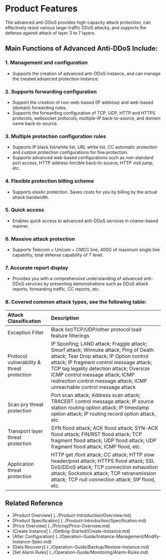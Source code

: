 # Product Features

The advanced anti-DDoS provides high-capacity attack protection, can effectively resist various large-traffic DDoS attacks, and supports the defense against attack of layer 3 to 7 layers.

## Main Functions of Advanced Anti-DDoS Include:

### 1. Management and configuration
- Supports the creation of advanced anti-DDoS instance, and can manage the created advanced protection instance.

### 2. Supports forwarding configuration
- Support the creation of non-web-based (IP address) and web-based (domain) forwarding rules;
- Supports the forwarding configuration of TCP, UDP, HTTP and HTTPS protocols, websocket protocols, multiple-IP back-to-source, and domain name back-to-source.

### 3. Multiple protection configuration rules
- Supports IP black list/white list, URL white list, CC automatic protection and custom protection configurations for fine protection.
- Supports advanced web-based configurations such as non-standard port access, HTTP address forcible back-to-source, HTTP visit jump, etc.

### 4. Flexible protection billing scheme
- Supports elastic protection. Saves costs for you by billing by the actual attack bandwidth.

### 5. Quick access
- Enables quick access to advanced anti-DDoS services in cname-based manner.

### 6. Massive attack protection
- Supports Telecom + Unicom + CMCC line, 400G of maximum single line capability, total defense capability of T level.

### 7. Accurate report display
- Provides you with a comprehensive understanding of advanced anti-DDoS services by presenting demonstrations such as DDoS attack reports, forwarding traffic, CC reports, etc.

### 8. Covered common attack types, see the following table:

| Attack Classification | Description | 
| :- | :- |
| Exception Filter  | Black list/TCP/UDP/other protocol load feature filterings |
| Protocol vulnerability & threat protection | IP Spoofing; LAND attack; Fraggle attack; Smurf attack; Winnuke attack; Ping of Death attack; Tear Drop attack; IP Option control attack; IP fragment control message attack; TCP tag legality detection attack; Oversize ICMP control message attack; ICMP redirection control message attack; ICMP unreachable control message attack |
| Scan pry threat protection | Port scan attack; Address scan attack; TRACERT control message attack; IP source station routing option attack; IP timestamp option attack; IP routing record option attack, etc. |
| Transport layer threat protection | SYN flood attack; ACK flood attack; SYN-ACK flood attack; FIN/RST flood attack; TCP fragment flood attack; UDP flood attack; UDP fragment flood attack; ICMP flood, etc. |
| Application threat protection | HTTP get /font attack; CC attack; HTTP slow header/post attack; HTTPS flood attack; SSL DoS/DDoS attack; TCP connection exhaustion attack; Sockstock attack; TCP retransmission attack; TCP null connection attack; SIP flood, etc. |



## Related Reference

- [Product Overview] (../Product-Introduction/Overview.md)
- [Product Specification] (../Product-Introduction/Specification.md)
- [Price Overview] (../Pricing/Price-Overview.md)
- [Create Instance] (../Getting-Started/Create-Instance.md)
- [Alter Configuration] (../Operation-Guide/Instance-Management/Modify-Instance-Spec.md)
- [Data Recovery] (../Operation-Guide/Backup/Restore-Instance.md)
- [Set Alarm Rules] (../Operation-Guide/Monitoring/Alarm-Rules.md)


